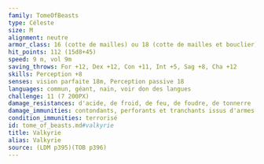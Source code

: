 ```yaml
---
family: TomeOfBeasts
type: Céleste
size: M
alignment: neutre
armor_class: 16 (cotte de mailles) ou 18 (cotte de mailles et bouclier)
hit_points: 112 (15d8+45)
speed: 9 m, vol 9m
saving_throws: For +12, Dex +12, Con +11, Int +5, Sag +8, Cha +12
skills: Perception +8
senses: vision parfaite 18m, Perception passive 18
languages: commun, géant, nain, voir don des langues
challenge: 11 (7 200PX)
damage_resistances: d'acide, de froid, de feu, de foudre, de tonnerre
damage_immunities: contondants, perforants et tranchants issus d'armes non magiques
condition_immunities: terrorisé
id: tome_of_beasts.md#valkyrie
title: Valkyrie
alias: Valkyrie
source: (LDM p395)(TOB p396)
---
```


